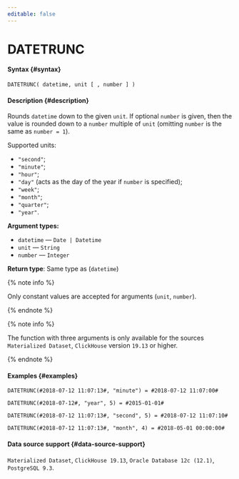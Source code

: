 ```yaml
---
editable: false
---
```


# DATETRUNC



#### Syntax {#syntax}


```
DATETRUNC( datetime, unit [ , number ] )
```

#### Description {#description}
Rounds `datetime` down to the given `unit`. If optional `number` is given, then the value is rounded down to a `number` multiple of `unit` (omitting `number` is the same as `number = 1`).

Supported units:
- `"second"`;
- `"minute"`;
- `"hour"`;
- `"day"` (acts as the day of the year if `number` is specified);
- `"week"`;
- `"month"`;
- `"quarter"`;
- `"year"`.

**Argument types:**
- `datetime` — `Date | Datetime`
- `unit` — `String`
- `number` — `Integer`


**Return type**: Same type as (`datetime`)

{% note info %}

Only constant values are accepted for arguments (`unit`, `number`).

{% endnote %}

{% note info %}

The function with three arguments is only available for the sources `Materialized Dataset`, `ClickHouse` version `19.13` or higher.

{% endnote %}


#### Examples {#examples}

```
DATETRUNC(#2018-07-12 11:07:13#, "minute") = #2018-07-12 11:07:00#
```

```
DATETRUNC(#2018-07-12#, "year", 5) = #2015-01-01#
```

```
DATETRUNC(#2018-07-12 11:07:13#, "second", 5) = #2018-07-12 11:07:10#
```

```
DATETRUNC(#2018-07-12 11:07:13#, "month", 4) = #2018-05-01 00:00:00#
```


#### Data source support {#data-source-support}

`Materialized Dataset`, `ClickHouse 19.13`, `Oracle Database 12c (12.1)`, `PostgreSQL 9.3`.
